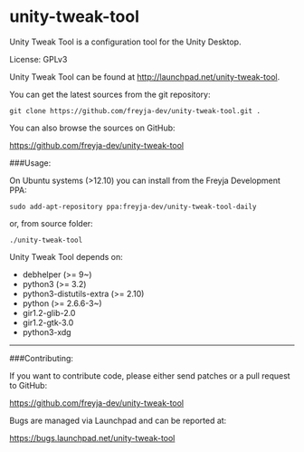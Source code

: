 unity-tweak-tool
================

Unity Tweak Tool is a configuration tool for the Unity Desktop.

License: GPLv3

Unity Tweak Tool can be found at http://launchpad.net/unity-tweak-tool.

You can get the latest sources from the git repository:

    git clone https://github.com/freyja-dev/unity-tweak-tool.git .

You can also browse the sources on GitHub:

https://github.com/freyja-dev/unity-tweak-tool


###Usage:


On Ubuntu systems (>12.10) you can install from the Freyja Development PPA:

    sudo add-apt-repository ppa:freyja-dev/unity-tweak-tool-daily

or, from source folder:

    ./unity-tweak-tool

Unity Tweak Tool depends on:

 * debhelper (>= 9~)
 * python3 (>= 3.2)
 * python3-distutils-extra (>= 2.10)
 * python (>= 2.6.6-3~)
 * gir1.2-glib-2.0
 * gir1.2-gtk-3.0
 * python3-xdg

-----------

###Contributing:

If you want to contribute code, please either send patches or a pull request to GitHub:

https://github.com/freyja-dev/unity-tweak-tool

Bugs are managed via Launchpad and can be reported at:

https://bugs.launchpad.net/unity-tweak-tool
